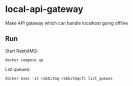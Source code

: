 # local-api-gateway

Make API gateway which can handle localhost going offline

## Run

Start RabbitMQ:

```
docker compose up
```

List queues:

```
docker exec -it rabbitmq rabbitmqctl list_queues
```

